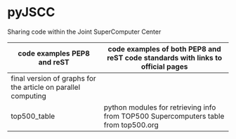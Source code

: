 # pyJSCC
Sharing code within the Joint SuperComputer Center
 
code examples PEP8 and reST| code examples of both PEP8 and reST code standards with links to official pages
---------------------------|--------------------------------------------------------------------------------
final version of graphs for the article on parallel computing|
top500_table| python modules for retrieving info from TOP500 Supercomputers table from top500.org

